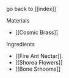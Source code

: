 go back to [[index]]

Materials

- [[Cosmic Brass]]

Ingredients
- [[Fire Ant Nectar]].
- [[Shorea Flowers]]
- [[Bone Srhooms]]